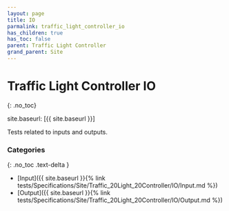 ```yaml
---
layout: page
title: IO
parmalink: traffic_light_controller_io
has_children: true
has_toc: false
parent: Traffic Light Controller
grand_parent: Site
---
```


# Traffic Light Controller IO
{: .no_toc}

site.baseurl: [{{ site.baseurl }}]

Tests related to inputs and outputs.

### Categories
{: .no_toc .text-delta }
- [Input]({{ site.baseurl }}{% link tests/Specifications/Site/Traffic_20Light_20Controller/IO/Input.md %})
- [Output]({{ site.baseurl }}{% link tests/Specifications/Site/Traffic_20Light_20Controller/IO/Output.md %})

